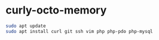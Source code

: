 # curly-octo-memory

```bash
sudo apt update
sudo apt install curl git ssh vim php php-pdo php-mysql
```
